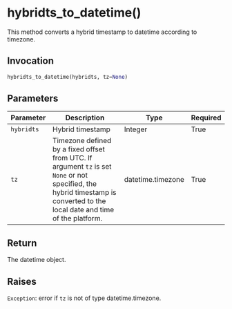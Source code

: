 # hybridts_to_datetime()

This method converts a hybrid timestamp to datetime according to timezone.

## Invocation

```python
hybridts_to_datetime(hybridts, tz=None)
```

## Parameters

| Parameter       | Description                                    | Type               | Required |
| --------------- | ---------------------------------------------- | ------------------ | -------- |
| `hybridts`      | Hybrid timestamp                               | Integer            | True     |
| `tz`            | Timezone defined by a fixed offset from UTC. If argument `tz` is set `None` or not specified, the hybrid timestamp is converted to the local date and time of the platform.              | datetime.timezone  | True     |

## Return

The datetime object.

## Raises

`Exception`: error if `tz` is not of type datetime.timezone.
